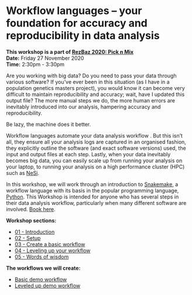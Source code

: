 # Workflow languages – your foundation for accuracy and reproducibility in data analysis

**This workshop is a part of [RezBaz 2020: Pick n Mix](https://resbaz.auckland.ac.nz/)** <br />
**Date:** Friday 27 November 2020 <br />
**Time:** 2:30pm - 3:30pm <br />

Are you working with big data? Do you need to pass your data through various software? If you’ve ever been in this situation (as I have in a population genetics masters project), you would know it can become very difficult to maintain reproducibility and accuracy; wait, have I updated this output file? The more manual steps we do, the more human errors are inevitably introduced into our analysis, hampering accuracy and reproducibility.

Be lazy, the machine does it better.

Workflow languages automate your data analysis workflow . But this isn’t all, they ensure all your analysis logs are captured in an organised fashion, they explicitly outline the software (and exact software versions) used, the input and output files at each step. Lastly, when your data inevitably becomes big data, you can easily scale up from running your analysis on your laptop, to running your analysis on a high performance cluster (HPC) such as [NeSi](https://www.nesi.org.nz/).

In this workshop, we will work through an introduction to [Snakemake](https://snakemake.readthedocs.io/en/stable/), a workflow language with its basis in the popular programming language, [Python](https://www.python.org/). This Workshop is intended for anyone who has several steps in their data analysis workflow, particularly when many different software are involved. [Book here](https://vuw.libcal.com/event/5293465/).

**Workshop sections:**

- [01 - Introduction](./workshop_material/01_introduction.md)
- [02 - Setup](./workshop_material/02_setup.md)
- [03 - Create a basic workflow](./workshop_material/03_create_a_basic_workflow.md)
- [04 - Leveling up your workflow](./workshop_material/04_leveling_up_your_workflow.md)
- [05 - Words of wisdom](./workshop_material/05_words_of_wisdom.md)

**The workflows we will create:**

- [Basic demo workflow](./basic_demo_workflow)
- [Leveled up demo workflow](./leveled_up_demo_workflow)
